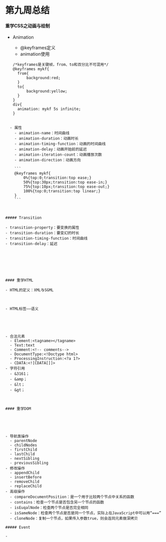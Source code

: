 # 第九周总结

#### 重学CSS之动画与绘制

- Animation

  - @keyframes定义
  - animation使用

  ```
  /*keyframes是关键帧，from、to和百分比不可混用*/
  @keyframes mykf{
  	from{
  		background:red;
  	}
  	to{
  		background:yellow;
  	}
  }
  div{
  	animation: mykf 5s infinite;
  }
```
  
  - 属性
    - animation-name：时间曲线
    - animation-duration：动画时长
    - animation-timing-function：动画的时间曲线
    - animation-delay：动画开始前的延迟
    - animation-iteration-count：动画播放次数
    - animation-direction：动画方向
    
    ```
    @keyframes mykf{
    	0%{top:0;transition:top ease;}
    	50%{top:30px;transition:top ease-in;}
    	75%{top:10px;transition:top ease-out;}
    	100%{top:0;transition:top linear;}
    }
    ```
    
    

##### Transition

- transition-property：要变换的属性
- transition-duration：要变幻的时长
- transition-timing-function：时间曲线
- transition-delay：延迟







#### 重学HTML

- HTML的定义：XML与SGML



- HTML标签——语义





- 合法元素
  - Element:<tagname></tagname>
  - Text:text
  - Comment:<!-- comments-->
  - DocumentType:<!Doctype html>
  - ProcessingInstruction:<?a 1?>
  - CDATA:<![CDATA[]]>
- 字符引用
  - &3161；
  - &amp；
  - &lt；
  - &gt；



#### 重学DOM





- 导航类操作
  - parentNode
  - childNodes
  - firstChild
  - lastChild
  - nextSibling
  - previousSibling
- 修改操作
  - appendChild
  - insertBefore
  - removeChild
  - replaceChild
- 高级操作
  - compareDocumentPosition：是一个用于比较两个节点中关系的函数
  - contains：检查一个节点是否包含另一个节点的函数
  - isEuqalNode：检查两个节点是否完全相同
  - isSameNode：检查两个节点是否是同一个节点，实际上在JavaScript中可以用“===”
  - cloneNode：复制一个节点，如果传入参数true，则会连同元素做深拷贝

##### Event

- 






